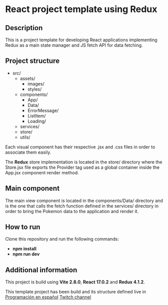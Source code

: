 # React project template using Redux

## Description

This is a project template for developing React applications implementing Redux as a main state manager and JS fetch API for data fetching.

## Project structure

- src/
  - assets/
    - images/
    - styles/
  - components/
    - App/
    - Data/
    - ErrorMessage/
    - ListItem/
    - Loading/
  - services/
  - store/
  - utils/

Each visual component has their respective .jsx and .css files in order to associate them easily.

The **Redux** store implementation is located in the store/ directory where the Store.jsx file exports the Provider tag used as a global container inside the App.jsx component render method.

## Main component

The main view component is located in the components/Data/ directory and is the one that calls the fetch function defined in the services/ directory in order to bring the Pokemon data to the application and render it.

## How to run

Clone this repository and run the following commands:

- **npm install**
- **npm run dev**

## Additional information

This project is build using **Vite 2.8.0**, **React 17.0.2** and **Redux 4.1.2**.

This template project has been build and its structure defined live in [Programación en español](https://my.bio/prog-es) [Twitch channel](https://www.twitch.tv/programacion_en_esp)
